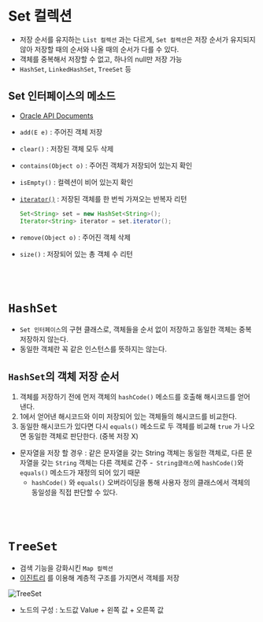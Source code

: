 # Set 컬렉션
- 저장 순서를 유지하는 ```List 컬렉션``` 과는 다르게, ```Set 컬렉션```은 저장 순서가 유지되지 않아 저장할 때의 순서와 나올 때의 순서가 다를 수 있다.
- 객체를 중복해서 저장할 수 없고, 하나의 null만 저장 가능
- ```HashSet```, ```LinkedHashSet```, ```TreeSet``` 등

## Set 인터페이스의 메소드
- [Oracle API Documents](https://docs.oracle.com/en/java/javase/11/docs/api/java.base/java/util/Set.html)

- ```add(E e)``` : 주어진 객체 저장

- ```clear()``` : 저장된 객체 모두 삭제

- ```contains(Object o)``` : 주어진 객체가 저장되어 있는지 확인

- ```isEmpty()``` : 컬렉션이 비어 있는지 확인

- [```iterator()```](https://github.com/Jserim420/java/blob/main/Collection/Iterator.md) : 저장된 객체를 한 번씩 가져오는 반복자 리턴
    ```java
    Set<String> set = new HashSet<String>();
    Iterator<String> iterator = set.iterator();
    ```
    
- ```remove(Object o)``` : 주어진 객체 삭제

- ```size()``` : 저장되어 있는 총 객체 수 리턴

<br><br>

# ```HashSet```
- ```Set 인터페이스```의 구현 클래스로, 객체들을 순서 없이 저장하고 동일한 객체는 중복 저장하지 않는다.
- 동일한 객체란 꼭 같은 인스턴스를 뜻하지는 않는다.

## ```HashSet```의 객체 저장 순서
1. 객체를 저장하기 전에 먼저 객체의 ```hashCode()``` 메소드를 호출해 해시코드를 얻어낸다.
2. 1에서 얻어낸 해시코드와 이미 저장되어 있는 객체들의 해시코드를 비교한다.
3. 동일한 해시코드가 있다면 다시 ```equals()``` 메소드로 두 객체를 비교해 ```true``` 가 나오면 동일한 객체로 판단한다. (중복 저장 X)

- 문자열을 저장 할 경우 : 같은 문자열을 갖는 String 객체는 동일한 객체로, 다른 문자열을 갖는 ```String``` 객체는 다른 객체로 간주
    -``` String클래스```에 ```hashCode()```와 ```equals()``` 메소드가 재정의 되어 있기 때문
    - ```hashCode()``` 와 ```equals()``` 오버라이딩을 통해 사용자 정의 클래스에서 객체의 동일성을 직접 판단할 수 있다. 

<br><br>

# ```TreeSet```
- 검색 기능을 강화시킨 ```Map 컬렉션```
- [이진트리](https://github.com/Jserim420/Computuer_Science/blob/main/Data_Structure/NonLinear.md#%ED%8A%B8%EB%A6%AC-%EC%A2%85%EB%A5%98) 를 이용해 계층적 구조를 가지면서 객체를 저장

![TreeSet](https://user-images.githubusercontent.com/81462623/218412921-e97c2393-a65e-4f4e-ae18-2819cc8bdb95.png)
- 노드의 구성 : 노드값 Value + 왼쪽 값 + 오른쪽 값
